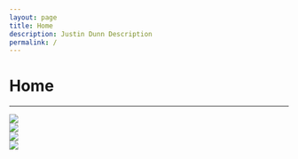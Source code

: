 ```yaml
---
layout: page
title: Home
description: Justin Dunn Description
permalink: /
---
```

<div class="col-md-12">
<h1>Home</h1>
<hr>
</div>
<div id="index">
<div class="col-md-6 card 1"><img src="{{ site.url }}/images/xabg.jpg" class="cardimg 1"></div>
<div class="col-md-6 card 2"><img src="{{ site.url }}/images/cityreach.png" class="cardimg 2"></div>
<div class="col-md-6 card 3"><img src="{{ site.url }}/images/SeniorRecital.jpg" class="cardimg 3"></div>
<div class="col-md-6 card 4"><img src="{{ site.url }}/images/xabg.jpg" class="cardimg 4"></div>
</div>
